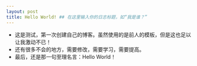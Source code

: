 ```yaml
---
layout: post
title: Hello World! ## 在这里输入你的日志标题，如“我是谁？”
---
```

- 这是测试，第一次创建自己的博客。虽然使用的是前人的模板，但是这也足以让我激动不已！
- 还有很多不会的地方，需要修改，需要学习，需要提高。
- 最后，还是那一句至理名言：Hello World！
